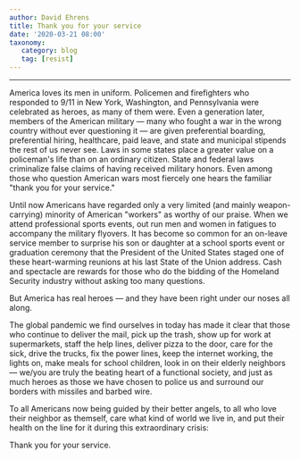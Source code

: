 ```yaml
---
author: David Ehrens
title: Thank you for your service
date: '2020-03-21 08:00'
taxonomy:
   category: blog
   tag: [resist]
---
```

---
America loves its men in uniform. Policemen and firefighters who responded to 9/11 in New York, Washington, and Pennsylvania were celebrated as heroes, as many of them were. Even a generation later, members of the American military — many who fought a war in the wrong country without ever questioning it — are given preferential boarding, preferential hiring, healthcare, paid leave, and state and municipal stipends the rest of us never see. Laws in some states place a greater value on a policeman's life than on an ordinary citizen. State and federal laws criminalize false claims of having received military honors. Even among those who question American wars most fiercely one hears the familiar "thank you for your service."

Until now Americans have regarded only a very limited (and mainly weapon-carrying) minority of American "workers" as worthy of our praise. When we attend professional sports events, out run men and women in fatigues to accompany the military flyovers. It has become so common for an on-leave service member to surprise his son or daughter at a school sports event or graduation ceremony that the President of the United States staged one of these heart-warming reunions at his last State of the Union address. Cash and spectacle are rewards for those who do the bidding of the Homeland Security industry without asking too many questions.

But America has real heroes — and they have been right under our noses all along.

The global pandemic we find ourselves in today has made it clear that those who continue to deliver the mail, pick up the trash, show up for work at supermarkets, staff the help lines, deliver pizza to the door, care for the sick, drive the trucks, fix the power lines, keep the internet working, the lights on, make meals for school children, look in on their elderly neighbors — we/you are truly the beating heart of a functional society, and just as much heroes as those we have chosen to police us and surround our borders with missiles and barbed wire.

To all Americans now being guided by their better angels, to all who love their neighbor as themself, care what kind of world we live in, and put their health on the line for it during this extraordinary crisis:

Thank you for your service.
